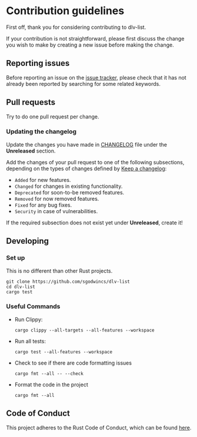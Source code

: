 # Contribution guidelines

First off, thank you for considering contributing to dlv-list.

If your contribution is not straightforward, please first discuss the change you wish to make by creating a new issue
before making the change.

## Reporting issues

Before reporting an issue on the [issue tracker](https://github.com/sgodwincs/dlv-list/issues), please
check that it has not already been reported by searching for some related keywords.

## Pull requests

Try to do one pull request per change.

### Updating the changelog

Update the changes you have made in
[CHANGELOG](https://github.com/sgodwincs/dlv-list/blob/main/CHANGELOG.md)
file under the **Unreleased** section.

Add the changes of your pull request to one of the following subsections, depending on the types of changes defined by
[Keep a changelog](https://keepachangelog.com/en/1.0.0/):

- `Added` for new features.
- `Changed` for changes in existing functionality.
- `Deprecated` for soon-to-be removed features.
- `Removed` for now removed features.
- `Fixed` for any bug fixes.
- `Security` in case of vulnerabilities.

If the required subsection does not exist yet under **Unreleased**, create it!

## Developing

### Set up

This is no different than other Rust projects.

```shell
git clone https://github.com/sgodwincs/dlv-list
cd dlv-list
cargo test
```

### Useful Commands
- Run Clippy:

  ```shell
  cargo clippy --all-targets --all-features --workspace
  ```

- Run all tests:

  ```shell
  cargo test --all-features --workspace
  ```

- Check to see if there are code formatting issues

  ```shell
  cargo fmt --all -- --check
  ```

- Format the code in the project

  ```shell
  cargo fmt --all
  ```

## Code of Conduct

This project adheres to the Rust Code of Conduct, which can be found [here](https://www.rust-lang.org/conduct.html).
